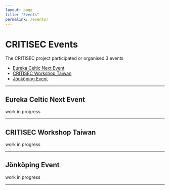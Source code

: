```yaml
---
layout: page
title: "Events"
permalink: /events/
---
```


# CRITISEC Events

The CRITISEC project participated or organised 3 events

* [Eureka Celtic Next Event](#Eureka-Celtic-Next-Event)
* [CRITISEC Workshop Taiwan](#CRITISEC-Workshop-Taiwan)
* [Jönköping Event](#Jönköping-Event)
---

## Eureka Celtic Next Event

work in progress

---

## CRITISEC Workshop Taiwan

work in progress

---

## Jönköping Event

work in progress

---

